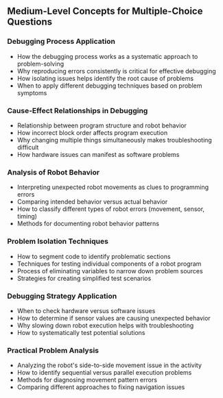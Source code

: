 ## Medium-Level Concepts for Multiple-Choice Questions

### Debugging Process Application
- How the debugging process works as a systematic approach to problem-solving
- Why reproducing errors consistently is critical for effective debugging
- How isolating issues helps identify the root cause of problems
- When to apply different debugging techniques based on problem symptoms

### Cause-Effect Relationships in Debugging
- Relationship between program structure and robot behavior
- How incorrect block order affects program execution
- Why changing multiple things simultaneously makes troubleshooting difficult
- How hardware issues can manifest as software problems

### Analysis of Robot Behavior
- Interpreting unexpected robot movements as clues to programming errors
- Comparing intended behavior versus actual behavior
- How to classify different types of robot errors (movement, sensor, timing)
- Methods for documenting robot behavior patterns

### Problem Isolation Techniques
- How to segment code to identify problematic sections
- Techniques for testing individual components of a robot program
- Process of eliminating variables to narrow down problem sources
- Strategies for creating simplified test scenarios

### Debugging Strategy Application
- When to check hardware versus software issues
- How to determine if sensor values are causing unexpected behavior
- Why slowing down robot execution helps with troubleshooting
- How to systematically test potential solutions

### Practical Problem Analysis
- Analyzing the robot's side-to-side movement issue in the activity
- How to identify sequential versus parallel execution problems
- Methods for diagnosing movement pattern errors
- Comparing different approaches to fixing navigation issues